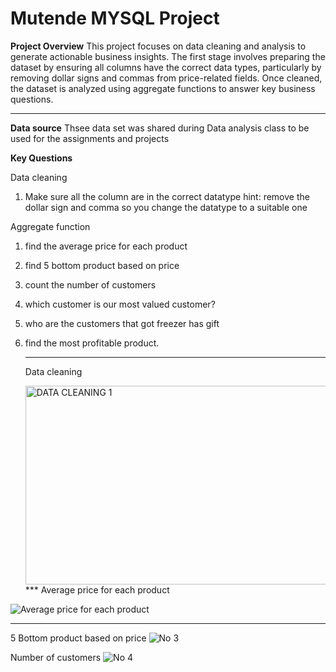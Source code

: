 # Mutende MYSQL Project
**Project Overview**
This project focuses on data cleaning and analysis to generate actionable business insights. The first stage involves preparing the dataset by ensuring all columns have the correct data types, particularly by removing dollar signs and commas from price-related fields.
Once cleaned, the dataset is analyzed using aggregate functions to answer key business questions.
***
**Data source**
Thsee data set was shared during Data analysis class to be used for the assignments and projects

**Key Questions**

Data cleaning
1. Make sure all the column are in the correct datatype
 hint: remove the dollar sign and comma so you change the datatype to a suitable one

Aggregate function
1. find the average price for each product
2. find 5 bottom product based on price
3. count the number of customers
4. which customer is our most valued customer?
5. who are the customers that got freezer has gift
6. find the most profitable product.
   ***
   Data cleaning
   
   <img width="566" height="318" alt="DATA CLEANING 1" src="https://github.com/user-attachments/assets/7b61382f-c885-4cef-9778-3e4fde453108" />
   ***
   Average price for each product
  ![Average price for each product](https://github.com/user-attachments/assets/c8194a58-aaec-4293-b7d7-443a9d378651)

***
5 Bottom product based on price
![No 3](https://github.com/user-attachments/assets/fc7e0a0a-1647-4734-ac94-81d669c3f542)

Number of customers
![No 4](https://github.com/user-attachments/assets/3258c4d7-131f-4085-893b-c27ebb4afb2a)




